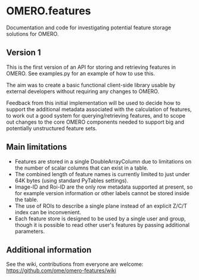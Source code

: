 OMERO.features
==============

Documentation and code for investigating potential feature storage solutions for OMERO.

Version 1
---------

This is the first version of an API for storing and retrieving features in OMERO.
See examples.py for an example of how to use this.

The aim was to create a basic functional client-side library usable by external developers without requiring any changes to OMERO.

Feedback from this initial implementation will be used to decide how to support the additional metadata associated with the calculation of features, to work out a good system for querying/retrieving features, and to scope out changes to the core OMERO components needed to support big and potentially unstructured feature sets.

Main limitations
----------------

* Features are stored in a single DoubleArrayColumn due to limitations on the number of scalar columns that can exist in a table.
* The combined length of feature names is currently limited to just under 64K bytes (using standard PyTables settings).
* Image-ID and Roi-ID are the only row metadata supported at present, so for example version information or other labels cannot be stored inside the table.
* The use of ROIs to describe a single plane instead of an explicit Z/C/T index can be inconvenient.
* Each feature store is designed to be used by a single user and group, though it is possible to read other user's features by passing additional parameters.

Additional information
----------------------

See the wiki, contributions from everyone are welcome: https://github.com/ome/omero-features/wiki
